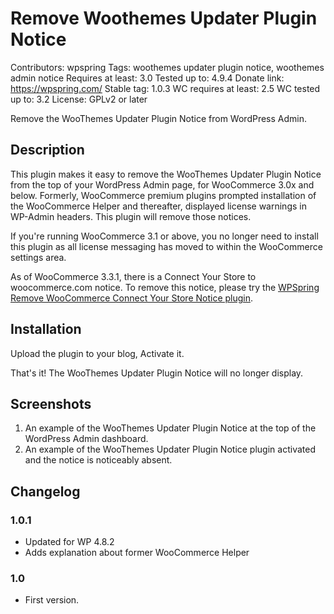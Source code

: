 # Remove Woothemes Updater Plugin Notice
Contributors: wpspring
Tags: woothemes updater plugin notice, woothemes admin notice
Requires at least: 3.0
Tested up to: 4.9.4
Donate link: https://wpspring.com/
Stable tag: 1.0.3
WC requires at least: 2.5
WC tested up to: 3.2
License: GPLv2 or later

Remove the WooThemes Updater Plugin Notice from WordPress Admin.

## Description

This plugin makes it easy to remove the WooThemes Updater Plugin Notice from the top of your WordPress Admin page, for
WooCommerce 3.0x and below. Formerly, WooCommerce premium plugins prompted installation of the WooCommerce Helper and
thereafter, displayed license warnings in WP-Admin headers. This plugin will remove those notices.

If you're running WooCommerce 3.1 or above, you no longer need to install this plugin as all license messaging has
moved to within the WooCommerce settings area.

As of WooCommerce 3.3.1, there is a Connect Your Store to woocommerce.com notice. To remove this notice,
please try the [WPSpring Remove WooCommerce Connect Your Store Notice plugin](https://wordpress.org/plugins/wpspring-remove-woocommerce-connect-your-store-notice/).

## Installation

Upload the plugin to your blog, Activate it.

That's it! The WooThemes Updater Plugin Notice will no longer display.

## Screenshots

1. An example of the WooThemes Updater Plugin Notice at the top of the WordPress Admin dashboard.
2. An example of the WooThemes Updater Plugin Notice plugin activated and the notice is noticeably absent.

## Changelog

### 1.0.1
* Updated for WP 4.8.2
* Adds explanation about former WooCommerce Helper

### 1.0
* First version.
